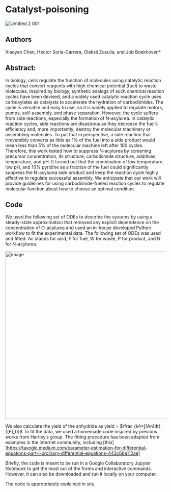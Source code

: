 # Catalyst-poisoning
![‎Untitled 2 ‎001](https://github.com/BoekhovenLab/Catalyst-poisoning/assets/78074696/81ac3807-94b8-48a2-adbf-b4664e153ab1)
## Authors

Xiaoyao Chen, Héctor Soria-Carrera, Oleksii Zozulia, and Job Boekhoven*

## Abstract:

In biology, cells regulate the function of molecules using catalytic reaction cycles that convert reagents with high chemical potential (fuel) to waste molecules. Inspired by biology, synthetic analogs of such chemical reaction cycles have been devised, and a widely used catalytic reaction cycle uses carboxylates as catalysts to accelerate the hydration of carbodiimides. The cycle is versatile and easy to use, so it is widely applied to regulate motors, pumps, self-assembly, and phase separation. However, the cycle suffers from side reactions, especially the formation of N-acylurea. In catalytic reaction cycles, side reactions are disastrous as they decrease the fuel’s efficiency and, more importantly, destroy the molecular machinery or assembling molecules. To put that in perspective, a side reaction that irreversibly converts as little as 1% of the fuel into a side product would mean less than 5% of the molecular machine left after 100 cycles. Therefore, this work tested how to suppress N-acylurea by screening precursor concentration, its structure, carbodiimide structure, additives, temperature, and pH. It turned out that the combination of low temperature, low pH, and 10% pyridine as a fraction of the fuel could significantly suppress the N-acylurea side product and keep the reaction cycle highly effective to regulate successful assembly. We anticipate that our work will provide guidelines for using carbodiimide-fueled reaction cycles to regulate molecular function about how to choose an optimal condition.

## Code

We used the following set of ODEs to describe the systems by using a steady-state approximation that removed any explicit dependence on the concentration of O-acylurea and used an in-house developed Python workflow to fit the experimental data. 
The following set of ODEs was used and fitted. Ac stands for acid, F for fuel, W for waste, P for product, and N for N-acylurea.

<img width="526" alt="image" src="https://github.com/BoekhovenLab/Catalyst-poisoning/assets/78074696/f6b43be1-3d00-4ab1-ab25-57bd44332cb2">

We also calculate the yield of the anhydride as yield = $\frac {k4*∫[An]dt} {[F]_0}$
To fit the data, we used a homemade code inspired by previous works from Hartley’s group. The fitting procedure has been adapted from examples in the internet community, including [this][https://tavoglc.medium.com/parameter-estimation-for-differential-equations-part-i-ordinary-differential-equations-443c6ba112ae]

Briefly, the code is meant to be run in a Google Collaboratory Jupyter Notebook to get the most out of the forms and interactive commands. However, it can also be downloaded and run it locally on your computer. 

The code is appropriately explained _in situ_. 

